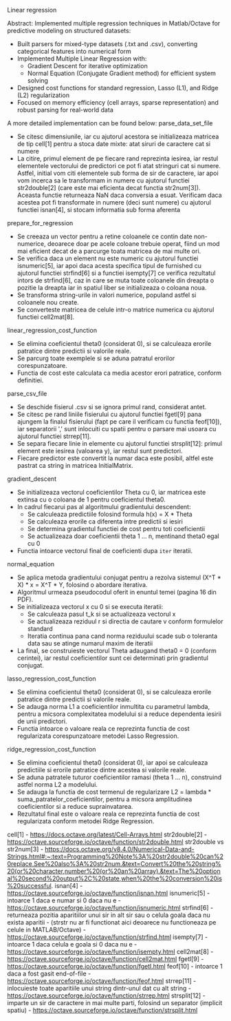 Linear regression

Abstract:
Implemented multiple regression techniques in Matlab/Octave for predictive modeling on structured datasets:
- Built parsers for mixed-type datasets (.txt and .csv), converting categorical features into numerical form
- Implemented Multiple Linear Regression with:
   - Gradient Descent for iterative optimization
   - Normal Equation (Conjugate Gradient method) for efficient system solving
- Designed cost functions for standard regression, Lasso (L1), and Ridge (L2) regularization
- Focused on memory efficiency (cell arrays, sparse representation) and robust parsing for real-world data


A more detailed implementation can be found below:
parse_data_set_file
- Se citesc dimensiunile, iar cu ajutorul acestora se initializeaza matricea
  de tip cell[1] pentru a stoca date mixte: atat siruri de caractere
  cat si numere
- La citire, primul element de pe fiecare rand reprezinta iesirea, iar restul
  elementele vectorului de predictori ce pot fi atat stringuri cat si numere.
  Astfel, initial vom citi elementele sub forma de sir de caractere, iar apoi
  vom incerca sa le transformam in numere cu ajutorul functiei str2double[2]
  (care este mai eficienta decat functia str2num[3]). Aceasta functie returneaza
  NaN daca conversia a esuat. Verificam daca acestea pot fi transformate in
  numere (deci sunt numere) cu ajutorul functiei isnan[4],  si stocam
  informatia sub forma aferenta

prepare_for_regression
- Se creeaza un vector pentru a retine coloanele ce contin date non-numerice, 
  deoarece doar pe acele coloane trebuie operat, fiind un mod mai eficient decat
  de a parcurge toata matricea de mai multe ori.
- Se verifica daca un element nu este numeric cu ajutorul functiei isnumeric[5], 
  iar apoi daca acesta specifica tipul de furnished cu ajutorul functiei strfind[6]
  si a functiei isempty[7] ce verifica rezultatul intors de strfind[6],
  caz in care se muta toate coloanele din dreapta o pozitie la dreapta iar in spatiul
  liber se initializeaza o coloana noua.
- Se transforma string-urile in valori numerice, populand astfel si coloanele nou create.
- Se converteste matricea de celule intr-o matrice numerica cu ajutorul functiei cell2mat[8].

linear_regression_cost_function
- Se elimina coeficientul theta0 (considerat 0), si se calculeaza erorile patratice dintre
  predictii si valorile reale.
- Se parcurg toate exemplele si se aduna patratul erorilor corespunzatoare.
- Functia de cost este calculata ca media acestor erori patratice, conform definitiei.

parse_csv_file
- Se deschide fisierul .csv si se ignora primul rand, considerat antet.
- Se citesc pe rand liniile fisierului cu ajutorul functiei fgetl[9] pana ajungem la
  finalul fisierului (fapt pe care il verificam cu functia feof[10]), 
  iar separatorii ',' sunt inlocuiti cu spatii pentru o parsare mai usoara
  cu ajutorul functiei strrep[11].
- Se separa fiecare linie in elemente cu ajutorul functiei strsplit[12]:
  primul element este iesirea (valoarea y), iar restul sunt predictori.
- Fiecare predictor este convertit la numar daca este posibil, altfel este
  pastrat ca string in matricea InitialMatrix.

gradient_descent
- Se initializeaza vectorul coeficientilor Theta cu 0, iar matricea este extinsa
  cu o coloana de 1 pentru coeficientul theta0.
- In cadrul fiecarui pas al algoritmului gradientului descendent:
  - Se calculeaza predictiile folosind formula h(x) = X * Theta
  - Se calculeaza erorile ca diferenta intre predictii si iesiri
  - Se determina gradientul functiei de cost pentru toti coeficientii
  - Se actualizeaza doar coeficientii theta 1 ... n, mentinand theta0 egal cu 0
- Functia intoarce vectorul final de coeficienti dupa `iter` iteratii.

normal_equation
- Se aplica metoda gradientului conjugat pentru a rezolva sistemul (X^T * X) * x = X^T * Y,
  folosind o abordare iterativa.
- Algoritmul urmeaza pseudocodul oferit in enuntul temei (pagina 16 din PDF).
- Se initializeaza vectorul x cu 0 si se executa iteratii:
  - Se calculeaza pasul t_k si se actualizeaza vectorul x
  - Se actualizeaza reziduul r si directia de cautare v conform formulelor standard
  - Iteratia continua pana cand norma reziduului scade sub o toleranta data sau
    se atinge numarul maxim de iteratii
- La final, se construieste vectorul Theta adaugand theta0 = 0 (conform cerintei),
  iar restul coeficientilor sunt cei determinati prin gradientul conjugat.

lasso_regression_cost_function
- Se elimina coeficientul theta0 (considerat 0), si se calculeaza erorile patratice dintre
  predictii si valorile reale.
- Se adauga norma L1 a coeficientilor inmultita cu parametrul lambda, pentru a micsora
  complexitatea modelului si a reduce dependenta iesirii de unii predictori.
- Functia intoarce o valoare reala ce reprezinta functia de cost regularizata corespunzatoare
  metodei Lasso Regression.

ridge_regression_cost_function
- Se elimina coeficientul theta0 (considerat 0), iar apoi se calculeaza
  predictiile si erorile patratice dintre acestea si valorile reale.
- Se aduna patratele tuturor coeficientilor ramasi (theta 1 ... n),
  construind astfel norma L2 a modelului.
- Se adauga la functia de cost termenul de regularizare 
  L2 = lambda * suma_patratelor_coeficientilor, pentru a micsora amplitudinea
  coeficientilor si a reduce suprainvatarea.
- Rezultatul final este o valoare reala ce reprezinta functia de cost regularizata
  conform metodei Ridge Regression.

cell[1] - https://docs.octave.org/latest/Cell-Arrays.html
str2double[2] - https://octave.sourceforge.io/octave/function/str2double.html
str2double vs str2num[3] - https://docs.octave.org/v8.4.0/Numerical-Data-and-Strings.html#:~:text=Programming%20Note%3A%20str2double%20can%20replace,See%20also%3A%20str2num.&text=Convert%20the%20string%20(or%20character,number%20(or%20an%20array).&text=The%20optional%20second%20output%2C%20state,when%20the%20conversion%20is%20successful.
isnan[4] - https://octave.sourceforge.io/octave/function/isnan.html
isnumeric[5] - intoarce 1 daca e numar si 0 daca nu e - https://octave.sourceforge.io/octave/function/isnumeric.html
strfind[6] - returneaza pozitia aparitiilor unui sir in alt sir sau o celula goala daca nu exista aparitii
           - (strstr nu ar fi functionat aici deoarece nu functioneaza pe celule in MATLAB/Octave) 
           - https://octave.sourceforge.io/octave/function/strfind.html
isempty[7] - intoarce 1 daca celula e goala si 0 daca nu e - https://octave.sourceforge.io/octave/function/isempty.html
cell2mat[8] - https://octave.sourceforge.io/octave/function/cell2mat.html
fgetl[9] - https://octave.sourceforge.io/octave/function/fgetl.html
feof[10] -  intoarce 1 daca a fost gasit end-of-file - https://octave.sourceforge.io/octave/function/feof.html
strrep[11] - inlocuieste toate aparitiile unui string dintr-unul dat cu alt string - https://octave.sourceforge.io/octave/function/strrep.html
strsplit[12] - imparte un sir de caractere in mai multe parti, folosind un separator (implicit spatiu) - https://octave.sourceforge.io/octave/function/strsplit.html

